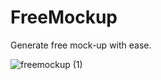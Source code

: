 # FreeMockup

Generate free mock-up with ease.


![freemockup (1)](https://github.com/Sachin-chaurasiya/FreeMockUp/assets/59080942/263c5576-5b34-4bc7-9bfa-fb200bf5d73c)



